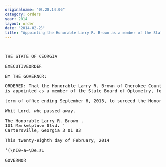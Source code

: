 ```yaml
---
originalname: "02.28.14.06"
category: orders
year: 2014
layout: order
date: "2014-02-28"
title: "Appointing the Honorable Larry R. Brown as a member of the State Board of Optometry"
---
```

<pre>
 

THE STATE OF GEORGIA

EXECUTIVEORDER

BY THE GOVERNOR:

ORDERED: That the Honorable Larry R. Brown of Cherokee County, Georgia,
is appointed as a member of the State Board of Optometry, for a

term of ofﬁce ending September 6, 2015, to succeed the Honorable ‘

Whit Lord, who passed away.

The Honorable Larry R. Brown .
101 Marketplace Blvd. ‘
Cartersville, Georgia 3 01 83

This twenty-eighth day of February, 2014

‘(\nI0~a~\De.aL

GOVERNOR

</pre>
